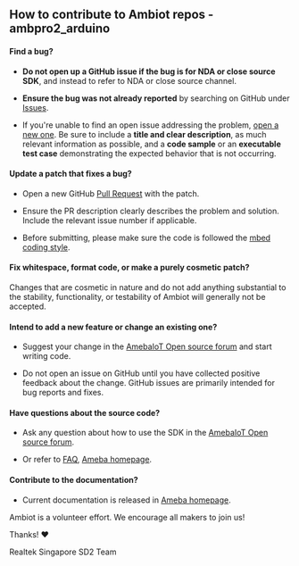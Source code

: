 ## How to contribute to Ambiot repos - ambpro2_arduino

#### **Find a bug?**

* **Do not open up a GitHub issue if the bug is for NDA or close source SDK**, and instead to refer to NDA or close source channel.

* **Ensure the bug was not already reported** by searching on GitHub under [Issues](https://github.com/Ameba-AIoT/amazon-freertos/issues).

* If you're unable to find an open issue addressing the problem, [open a new one](https://github.com/Ameba-AIoT/amazon-freertos/issues/choose). Be sure to include a **title and clear description**, as much relevant information as possible, and a **code sample** or an **executable test case** demonstrating the expected behavior that is not occurring.

#### **Update a patch that fixes a bug?**

* Open a new GitHub [Pull Request](https://github.com/Ameba-AIoT/amazon-freertos/pulls) with the patch. 

* Ensure the PR description clearly describes the problem and solution. Include the relevant issue number if applicable.

* Before submitting, please make sure the code is followed the [mbed coding style](https://os.mbed.com/docs/mbed-os/v6.16/contributing/style.html#coding-style).

#### **Fix whitespace, format code, or make a purely cosmetic patch?**

Changes that are cosmetic in nature and do not add anything substantial to the stability, functionality, or testability of Ambiot will generally not be accepted.

#### **Intend to add a new feature or change an existing one?**

* Suggest your change in the [AmebaIoT Open source forum](https://forum.amebaiot.com/) and start writing code.

* Do not open an issue on GitHub until you have collected positive feedback about the change. GitHub issues are primarily intended for bug reports and fixes.

#### **Have questions about the source code?**

* Ask any question about how to use the SDK in the [AmebaIoT Open source forum](https://forum.amebaiot.com/).

* Or refer to [FAQ](https://forum.amebaiot.com/c/faq/48), [Ameba homepage](https://www.amebaiot.com/en/amebaz2/).

#### **Contribute to the documentation?**

* Current documentation is released in [Ameba homepage](https://www.amebaiot.com/en/ameba-arduino-summary/).

Ambiot is a volunteer effort. We encourage all makers to join us!

Thanks! :heart:

Realtek Singapore SD2 Team
